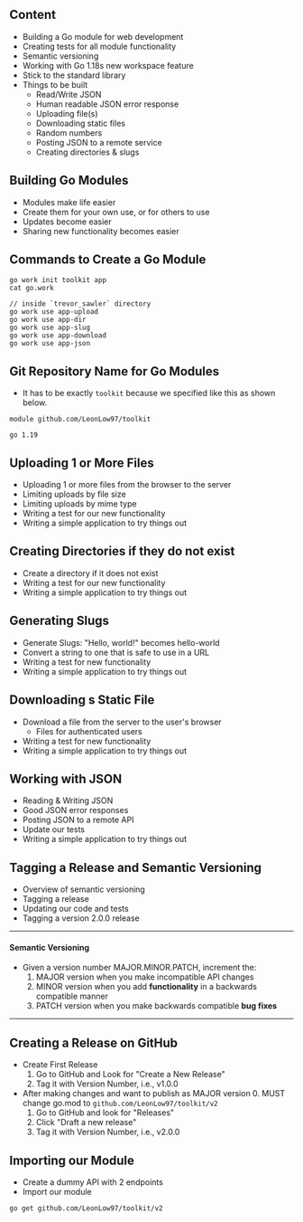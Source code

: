 ## Content

- Building a Go module for web development
- Creating tests for all module functionality
- Semantic versioning
- Working with Go 1.18s new workspace feature
- Stick to the standard library
- Things to be built
    - Read/Write JSON
    - Human readable JSON error response
    - Uploading file(s)
    - Downloading static files
    - Random numbers
    - Posting JSON to a remote service
    - Creating directories & slugs

## Building Go Modules

- Modules make life easier
- Create them for your own use, or for others to use
- Updates become easier
- Sharing new functionality becomes easier

## Commands to Create a Go Module

```
go work init toolkit app
cat go.work

// inside `trevor_sawler` directory
go work use app-upload
go work use app-dir
go work use app-slug
go work use app-download
go work use app-json
```

## Git Repository Name for Go Modules

- It has to be exactly `toolkit` because we specified like this as shown below.

```
module github.com/LeonLow97/toolkit

go 1.19
```

## Uploading 1 or More Files

- Uploading 1 or more files from the browser to the server
- Limiting uploads by file size
- Limiting uploads by mime type
- Writing a test for our new functionality
- Writing a simple application to try things out

## Creating Directories if they do not exist

- Create a directory if it does not exist
- Writing a test for our new functionality
- Writing a simple application to try things out

## Generating Slugs

- Generate Slugs: "Hello, world!" becomes hello-world
- Convert a string to one that is safe to use in a URL
- Writing a test for new functionality
- Writing a simple application to try things out

## Downloading s Static File

- Download a file from the server to the user's browser
  - Files for authenticated users
- Writing a test for new functionality
- Writing a simple application to try things out

## Working with JSON

- Reading & Writing JSON
- Good JSON error responses
- Posting JSON to a remote API
- Update our tests
- Writing a simple application to try things out

## Tagging a Release and Semantic Versioning

- Overview of semantic versioning
- Tagging a release
- Updating our code and tests
- Tagging a version 2.0.0 release

---

#### Semantic Versioning

- Given a version number MAJOR.MINOR.PATCH, increment the:
  1. MAJOR version when you make incompatible API changes
  2. MINOR version when you add **functionality** in a backwards compatible manner
  3. PATCH version when you make backwards compatible **bug fixes**

---

## Creating a Release on GitHub

- Create First Release
  1. Go to GitHub and Look for "Create a New Release"
  2. Tag it with Version Number, i.e., v1.0.0
- After making changes and want to publish as MAJOR version
  0. MUST change go.mod to `github.com/LeonLow97/toolkit/v2`
  1. Go to GitHub and look for "Releases"
  2. Click "Draft a new release"
  3. Tag it with Version Number, i.e., v2.0.0

## Importing our Module

- Create a dummy API with 2 endpoints
- Import our module

```
go get github.com/LeonLow97/toolkit/v2
```

